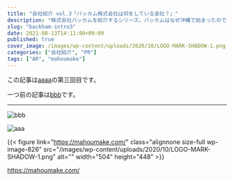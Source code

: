 ```yaml
---
title: "会社紹介 vol.3「バッカム株式会社は何をしている会社？」"
description: "株式会社バッカムを紹介するシリーズ。バッカムはなぜ沖縄で始まったのでしょう。"
slug: "backham-intro3"
date: 2021-08-13T14:11:00+09:00
published: true
cover_image: /images/wp-content/uploads/2020/10/LOGO-MARK-SHADOW-1.png
categories: ["会社紹介", "PR"]
tags: ["AR", "mahoumake"]
---
```


この記事は[aaaa](/categories/会社紹介/)の第三回目です。

一つ前の記事は[bbb](/2021/08/06/backham-intro2/)です。

- - -

![bbb](/images/uploads/001.jpg)

![aaa](/images/uploads/50870343763_aa0b9c4c49_w.jpg)

{{< figure link="https://mahoumake.com/" class="alignnone size-full wp-image-826" src="/images/wp-content/uploads/2020/10/LOGO-MARK-SHADOW-1.png" alt="" width="504" height="448" >}}

https://mahoumake.com/
